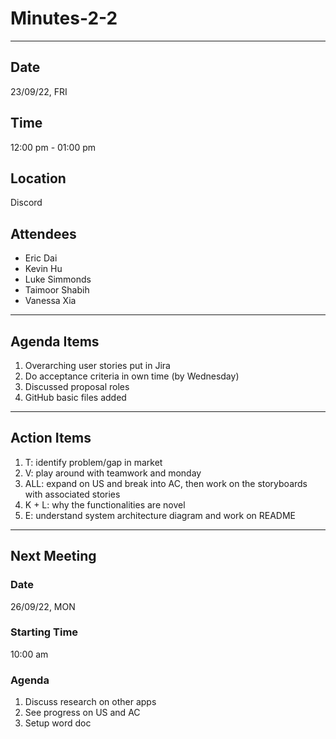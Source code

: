 # Minutes-2-2

---

## Date

23/09/22, FRI

## Time

12:00 pm - 01:00 pm

## Location

Discord

## Attendees

- Eric Dai
- Kevin Hu
- Luke Simmonds
- Taimoor Shabih
- Vanessa Xia

---

## Agenda Items

1. Overarching user stories put in Jira
2. Do acceptance criteria in own time (by Wednesday)
3. Discussed proposal roles
4. GitHub basic files added

---

## Action Items

1. T: identify problem/gap in market
2. V: play around with teamwork and monday
3. ALL: expand on US and break into AC, then work on the storyboards with associated stories
4. K + L: why the functionalities are novel
5. E: understand system architecture diagram and work on README

---

## Next Meeting

### Date

26/09/22, MON

### Starting Time

10:00 am

### Agenda

1. Discuss research on other apps
2. See progress on US and AC
3. Setup word doc
